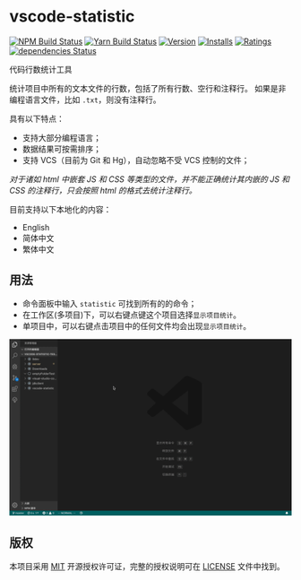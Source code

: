 # vscode-statistic

[![NPM Build Status](https://travis-ci.org/caixw/vscode-statistic.svg?branch=master)](https://travis-ci.org/caixw/vscode-statistic)
[![Yarn Build Status](https://dev.azure.com/caixw/vscode-statistic/_apis/build/status/caixw.vscode-statistic?branchName=master)](https://dev.azure.com/caixw/vscode-statistic/_build/latest?definitionId=1&branchName=master)
[![Version](https://vsmarketplacebadge.apphb.com/version-short/caixw.statistic.svg)](https://marketplace.visualstudio.com/items?itemName=caixw.statistic)
[![Installs](https://vsmarketplacebadge.apphb.com/installs-short/caixw.statistic.svg)](https://marketplace.visualstudio.com/items?itemName=caixw.statistic)
[![Ratings](https://vsmarketplacebadge.apphb.com/rating-star/caixw.statistic.svg)](https://marketplace.visualstudio.com/items?itemName=caixw.statistic)
[![dependencies Status](https://david-dm.org/caixw/vscode-statistic/status.svg)](https://david-dm.org/caixw/vscode-statistic)

代码行数统计工具

统计项目中所有的文本文件的行数，包括了所有行数、空行和注释行。
如果是非编程语言文件，比如 `.txt`，则没有注释行。

具有以下特点：

- 支持大部分编程语言；
- 数据结果可按需排序；
- 支持 VCS（目前为 Git 和 Hg），自动忽略不受 VCS 控制的文件；

*对于诸如 html 中嵌套 JS 和 CSS 等类型的文件，并不能正确统计其内嵌的 JS 和 CSS 的注释行，只会按照 html 的格式去统计注释行。*

目前支持以下本地化的内容：

- English
- 简体中文
- 繁体中文

## 用法

- 命令面板中输入 `statistic` 可找到所有的的命令；
- 在工作区(多项目)下，可以右键点键这个项目选择`显示项目统计`。
- 单项目中，可以右键点击项目中的任何文件均会出现`显示项目统计`。

[![screenshot](./resources/screenshot.gif)](./resources/screenshot.gif)

## 版权

本项目采用 [MIT](https://opensource.org/licenses/MIT) 开源授权许可证，完整的授权说明可在 [LICENSE](LICENSE) 文件中找到。
